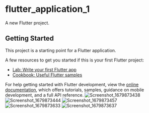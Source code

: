 # flutter_application_1

A new Flutter project.

## Getting Started

This project is a starting point for a Flutter application.

A few resources to get you started if this is your first Flutter project:

- [Lab: Write your first Flutter app](https://docs.flutter.dev/get-started/codelab)
- [Cookbook: Useful Flutter samples](https://docs.flutter.dev/cookbook)

For help getting started with Flutter development, view the
[online documentation](https://docs.flutter.dev/), which offers tutorials,
samples, guidance on mobile development, and a full API reference.
![Screenshot_1679873438](https://user-images.githubusercontent.com/95499415/227811905-4ecff68b-6071-4795-901d-ffa1b64cf505.png)
![Screenshot_1679873444](https://user-images.githubusercontent.com/95499415/227811910-a57d5fa9-4b4e-43d9-b1aa-5aefa0cd77f7.png)
![Screenshot_1679873457](https://user-images.githubusercontent.com/95499415/227811918-7c84f724-cbb6-4835-bd49-ceacd7c9b55c.png)
![Screenshot_1679873633](https://user-images.githubusercontent.com/95499415/227811931-f488d920-8296-48a0-8344-1479d10cf882.png)
![Screenshot_1679873637](https://user-images.githubusercontent.com/95499415/227811939-02d741cb-de27-4716-95c5-4e8a57d43079.png)
